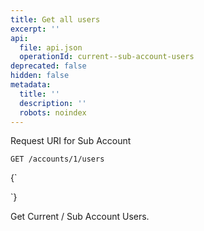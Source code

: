 ```yaml
---
title: Get all users
excerpt: ''
api:
  file: api.json
  operationId: current--sub-account-users
deprecated: false
hidden: false
metadata:
  title: ''
  description: ''
  robots: noindex
---
```

Request URI for Sub Account

```
GET /accounts/1/users
```

<HTMLBlock>{`
<div></div>
<style></style>
`}</HTMLBlock>

Get Current / Sub Account Users.